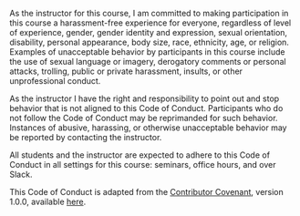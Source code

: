 As the instructor for this course, I am committed to making participation in this course a harassment-free experience for everyone, regardless of level of experience, gender, gender identity and expression, sexual orientation, disability, personal appearance, body size, race, ethnicity, age, or religion. Examples of unacceptable behavior by participants in this course include the use of sexual language or imagery, derogatory comments or personal attacks, trolling, public or private harassment, insults, or other unprofessional conduct.

As the instructor I have the right and responsibility to point out and stop behavior that is not aligned to this Code of Conduct. Participants who do not follow the Code of Conduct may be reprimanded for such behavior. Instances of abusive, harassing, or otherwise unacceptable behavior may be reported by contacting the instructor.

All students and the instructor are expected to adhere to this Code of Conduct in all settings for this course: seminars, office hours, and over Slack.

This Code of Conduct is adapted from the [Contributor Covenant](https://www.contributor-covenant.org/), version 1.0.0, available [here](https://www.contributor-covenant.org/version/1/0/0/code-of-conduct/).